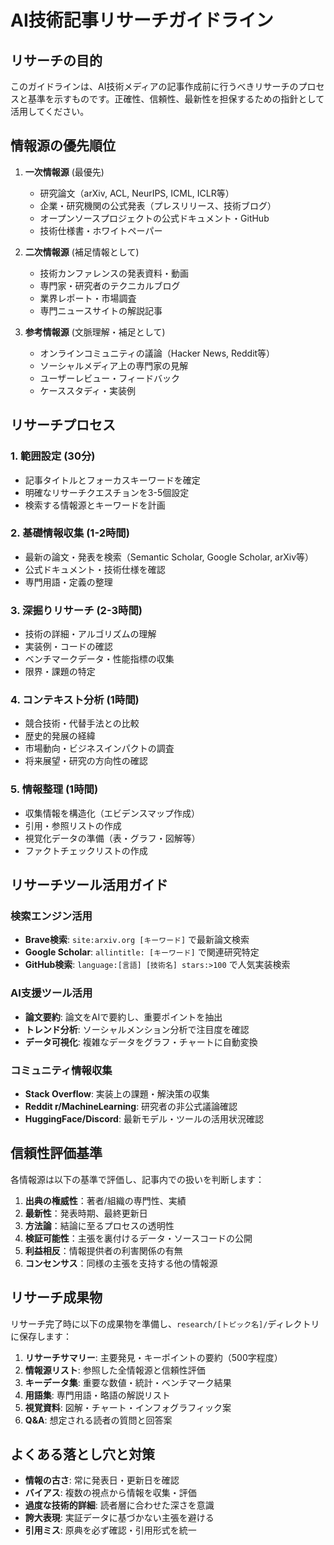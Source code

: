 # AI技術記事リサーチガイドライン

## リサーチの目的

このガイドラインは、AI技術メディアの記事作成前に行うべきリサーチのプロセスと基準を示すものです。正確性、信頼性、最新性を担保するための指針として活用してください。

## 情報源の優先順位

1. **一次情報源** (最優先)
   - 研究論文（arXiv, ACL, NeurIPS, ICML, ICLR等）
   - 企業・研究機関の公式発表（プレスリリース、技術ブログ）
   - オープンソースプロジェクトの公式ドキュメント・GitHub
   - 技術仕様書・ホワイトペーパー

2. **二次情報源** (補足情報として)
   - 技術カンファレンスの発表資料・動画
   - 専門家・研究者のテクニカルブログ
   - 業界レポート・市場調査
   - 専門ニュースサイトの解説記事

3. **参考情報源** (文脈理解・補足として)
   - オンラインコミュニティの議論（Hacker News, Reddit等）
   - ソーシャルメディア上の専門家の見解
   - ユーザーレビュー・フィードバック
   - ケーススタディ・実装例

## リサーチプロセス

### 1. 範囲設定 (30分)
- 記事タイトルとフォーカスキーワードを確定
- 明確なリサーチクエスチョンを3-5個設定
- 検索する情報源とキーワードを計画

### 2. 基礎情報収集 (1-2時間)
- 最新の論文・発表を検索（Semantic Scholar, Google Scholar, arXiv等）
- 公式ドキュメント・技術仕様を確認
- 専門用語・定義の整理

### 3. 深掘りリサーチ (2-3時間)
- 技術の詳細・アルゴリズムの理解
- 実装例・コードの確認
- ベンチマークデータ・性能指標の収集
- 限界・課題の特定

### 4. コンテキスト分析 (1時間)
- 競合技術・代替手法との比較
- 歴史的発展の経緯
- 市場動向・ビジネスインパクトの調査
- 将来展望・研究の方向性の確認

### 5. 情報整理 (1時間)
- 収集情報を構造化（エビデンスマップ作成）
- 引用・参照リストの作成
- 視覚化データの準備（表・グラフ・図解等）
- ファクトチェックリストの作成

## リサーチツール活用ガイド

### 検索エンジン活用
- **Brave検索**: `site:arxiv.org [キーワード]` で最新論文検索
- **Google Scholar**: `allintitle: [キーワード]` で関連研究特定
- **GitHub検索**: `language:[言語] [技術名] stars:>100` で人気実装検索

### AI支援ツール活用
- **論文要約**: 論文をAIで要約し、重要ポイントを抽出
- **トレンド分析**: ソーシャルメンション分析で注目度を確認
- **データ可視化**: 複雑なデータをグラフ・チャートに自動変換

### コミュニティ情報収集
- **Stack Overflow**: 実装上の課題・解決策の収集
- **Reddit r/MachineLearning**: 研究者の非公式議論確認
- **HuggingFace/Discord**: 最新モデル・ツールの活用状況確認

## 信頼性評価基準

各情報源は以下の基準で評価し、記事内での扱いを判断します：

1. **出典の権威性**：著者/組織の専門性、実績
2. **最新性**：発表時期、最終更新日
3. **方法論**：結論に至るプロセスの透明性
4. **検証可能性**：主張を裏付けるデータ・ソースコードの公開
5. **利益相反**：情報提供者の利害関係の有無
6. **コンセンサス**：同様の主張を支持する他の情報源

## リサーチ成果物

リサーチ完了時に以下の成果物を準備し、`research/[トピック名]/`ディレクトリに保存します：

1. **リサーチサマリー**: 主要発見・キーポイントの要約（500字程度）
2. **情報源リスト**: 参照した全情報源と信頼性評価
3. **キーデータ集**: 重要な数値・統計・ベンチマーク結果
4. **用語集**: 専門用語・略語の解説リスト
5. **視覚資料**: 図解・チャート・インフォグラフィック案
6. **Q&A**: 想定される読者の質問と回答案

## よくある落とし穴と対策

- **情報の古さ**: 常に発表日・更新日を確認
- **バイアス**: 複数の視点から情報を収集・評価
- **過度な技術的詳細**: 読者層に合わせた深さを意識
- **誇大表現**: 実証データに基づかない主張を避ける
- **引用ミス**: 原典を必ず確認・引用形式を統一
